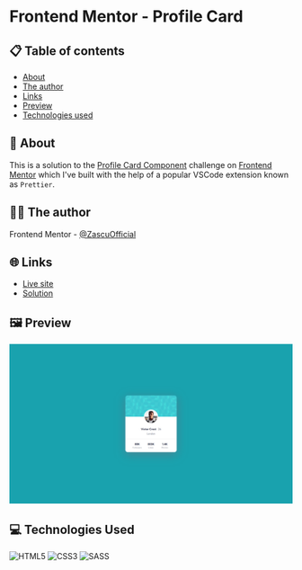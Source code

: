# Frontend Mentor - Profile Card

## 📋 Table of contents

- [About](#-about)
- [The author](#-the-author)
- [Links](#-links)
- [Preview](#-preview)
- [Technologies used](#-technologies-used)

## 📖 About

This is a solution to the [Profile Card Component](https://www.frontendmentor.io/challenges/profile-card-component-cfArpWshJ/) challenge on [Frontend Mentor](https://www.frontendmentor.io/) which I've built with the help of a popular VSCode extension known as `Prettier`.

## 🧑‍💻 The author

Frontend Mentor - [@ZascuOfficial](https://www.frontendmentor.io/profile/ZascuOfficial 'The link to my Frontend Mentor profile')

## 🌐 Links

- [Live site](https://zascuofficial-profile-card.netlify.app/ 'The URL of the live site')
- [Solution](# 'The URL of the solution - Not available')

## 🖼️ Preview

![Preview Image](dist/img/preview.png 'The preview image of the solution')

## 💻 Technologies Used

![HTML5](https://img.shields.io/badge/html5-%23E34F26.svg?style=for-the-badge&logo=html5&logoColor=white)
![CSS3](https://img.shields.io/badge/css3-%231572B6.svg?style=for-the-badge&logo=css3&logoColor=white)
![SASS](https://img.shields.io/badge/SASS-hotpink.svg?style=for-the-badge&logo=SASS&logoColor=white)
